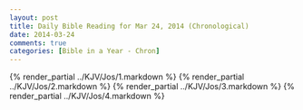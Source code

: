 ```yaml
---
layout: post
title: Daily Bible Reading for Mar 24, 2014 (Chronological)
date: 2014-03-24
comments: true
categories: [Bible in a Year - Chron]
---
```

{% render_partial ../KJV/Jos/1.markdown %}
{% render_partial ../KJV/Jos/2.markdown %}
{% render_partial ../KJV/Jos/3.markdown %}
{% render_partial ../KJV/Jos/4.markdown %}
